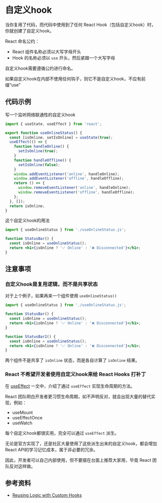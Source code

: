 # 自定义hook
当你复用了代码，而代码中使用到了任何 React Hook（包括自定义hook）时，你就创建了自定义hook。

React 命名公约：
- React 组件名称必须以大写字母开头
- Hook 的名称必须以 `use` 开头，然后紧跟一个大写字母

自定义hook需要遵循公约进行命名。

如果自定义hook在内部不使用任何钩子，则它不是自定义hook，不应有前缀“use”

## 代码示例

写一个监听网络联通性的自定义hook

```jsx
import { useState, useEffect } from 'react';

export function useOnlineStatus() {
  const [isOnline, setIsOnline] = useState(true);
  useEffect(() => {
    function handleOnline() {
      setIsOnline(true);
    }
    function handleOffline() {
      setIsOnline(false);
    }
    window.addEventListener('online', handleOnline);
    window.addEventListener('offline', handleOffline);
    return () => {
      window.removeEventListener('online', handleOnline);
      window.removeEventListener('offline', handleOffline);
    };
  }, []);
  return isOnline;
}
```

这个自定义hook的用法
```jsx
import { useOnlineStatus } from './useOnlineStatus.js';

function StatusBar() {
  const isOnline = useOnlineStatus();
  return <h1>{isOnline ? '✅ Online' : '❌ Disconnected'}</h1>;
}
```

## 注意事项

### 自定义hook是复用逻辑，而不是共享状态

对于上个例子，如果再来一个组件使用 `useOnlineStatus()`
```jsx
import { useOnlineStatus } from './useOnlineStatus.js';

function StatusBar() {
  const isOnline = useOnlineStatus();
  return <h1>{isOnline ? '✅ Online' : '❌ Disconnected'}</h1>;
}

function StatusBar2() {
  const isOnline = useOnlineStatus();
  return <h1>{isOnline ? '✅ Online' : '❌ Disconnected'}</h1>;
}
```
两个组件不是共享了 `isOnline` 状态，而是各自计算了 `isOnline` 结果。

### React 不希望开发者使用自定义hook来给 React Hooks 打补丁
在 [useEffect](https://github.com/luoway/react-roadmap/issues/12) 一文中，介绍了通过 `useEffect` 实现生命周期的方法。

React 团队明白开发者更习惯生命周期，如不声明反对，就会出现大量的替代实现，例如：
- useMount
- useEffectOnce
- useWatch

每个自定义hook都很实用，完全可以通过 `useEffect` 派生。

无论是官方实现了，还是社区大量使用了这些派生出来的自定义hook，都会增加React API的学习记忆成本，属于非必要的冗余。

因此，开发者可以自己内部使用，但不要摆在台面上推荐大家用，毕竟 React 团队反对这样做。

## 参考资料

- [Reusing Logic with Custom Hooks](https://18.react.dev/learn/reusing-logic-with-custom-hooks)